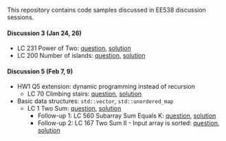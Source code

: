 This repository contains code samples discussed in EE538 discussion sessions.

#### Discussion 3 (Jan 24, 26)
- LC 231 Power of Two: [question](https://leetcode.com/problems/power-of-two/), [solution](LC231_PowerofTwo.cpp)
- LC 200 Number of islands: [question](https://leetcode.com/problems/number-of-islands/), [solution](LC200_NumberOfIslands.cpp)

#### Discussion 5 (Feb 7, 9)
- HW1 Q5 extension: dynamic programming instead of recursion
    - LC 70 Climbing stairs: [question](https://leetcode.com/problems/climbing-stairs/), [solution](LC70_ClimbingStairs.cpp)
- Basic data structures: `std::vector`, `std::unordered_map`
    - LC 1 Two Sum: [question](https://leetcode.com/problems/two-sum/), [solution](LC1_TwoSum.cpp)
        - Follow-up 1: LC 560 Subarray Sum Equals K: [question](https://leetcode.com/problems/subarray-sum-equals-k/), [solution](LC560_SubarraySumEqualsK.cpp)
        - Follow-up 2: LC 167 Two Sum II - Input array is sorted: [question](https://leetcode.com/problems/two-sum-ii-input-array-is-sorted/), [solution](LC167_TwoSumII_InputArrayIsSorted.cpp)
